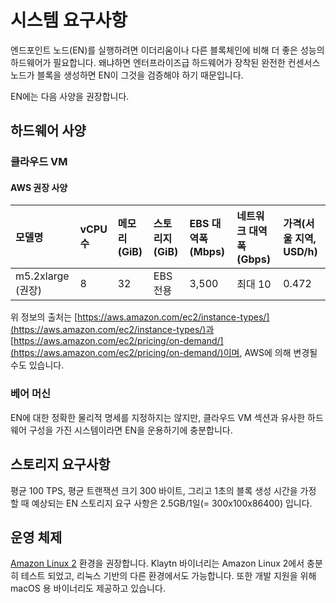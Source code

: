 # 시스템 요구사항 <a id="system-requirements"></a>

엔드포인트 노드(EN)를 실행하려면 이더리움이나 다른 블록체인에 비해 더 좋은 성능의 하드웨어가 필요합니다. 왜냐하면 엔터프라이즈급 하드웨어가 장착된 완전한 컨센서스 노드가 블록을 생성하면 EN이 그것을 검증해야 하기 때문입니다.

EN에는 다음 사양을 권장합니다.

## 하드웨어 사양 <a id="h-w-specification"></a>

### 클라우드 VM <a id="cloud-vm"></a>

#### AWS 권장 사양 <a id="recommended-specification-based-on-aws"></a>

| 모델명             | vCPU 수 | 메모리(GiB) | 스토리지(GiB) | EBS 대역폭(Mbps) | 네트워크 대역폭(Gbps) | 가격(서울 지역, USD/h) |
|:--------------- |:------ |:-------- |:--------- |:------------- |:-------------- |:---------------- |
| m5.2xlarge (권장) | 8      | 32       | EBS 전용    | 3,500         | 최대 10          | 0.472            |

위 정보의 출처는 [https://aws.amazon.com/ec2/instance-types/](https://aws.amazon.com/ec2/instance-types/)과 [https://aws.amazon.com/ec2/pricing/on-demand/](https://aws.amazon.com/ec2/pricing/on-demand/)이며, AWS에 의해 변경될 수도 있습니다.

### 베어 머신 <a id="bare-metal-machine"></a>

EN에 대한 정확한 물리적 명세를 지정하지는 않지만, 클라우드 VM 섹션과 유사한 하드웨어 구성을 가진 시스템이라면 EN을 운용하기에 충분합니다.

## 스토리지 요구사항 <a id="storage-requirements"></a>

평균 100 TPS, 평균 트랜잭션 크기 300 바이트, 그리고 1초의 블록 생성 시간을 가정 할 때 예상되는 EN 스토리지 요구 사항은 2.5GB/1일(= 300x100x86400) 입니다.

## 운영 체제 <a id="operating-system"></a>

[Amazon Linux 2](https://aws.amazon.com/ko/about-aws/whats-new/2017/12/introducing-amazon-linux-2/) 환경을 권장합니다. Klaytn 바이너리는 Amazon Linux 2에서 충분히 테스트 되었고, 리눅스 기반의 다른 환경에서도 가능합니다. 또한 개발 지원을 위해 macOS 용 바이너리도 제공하고 있습니다. 

